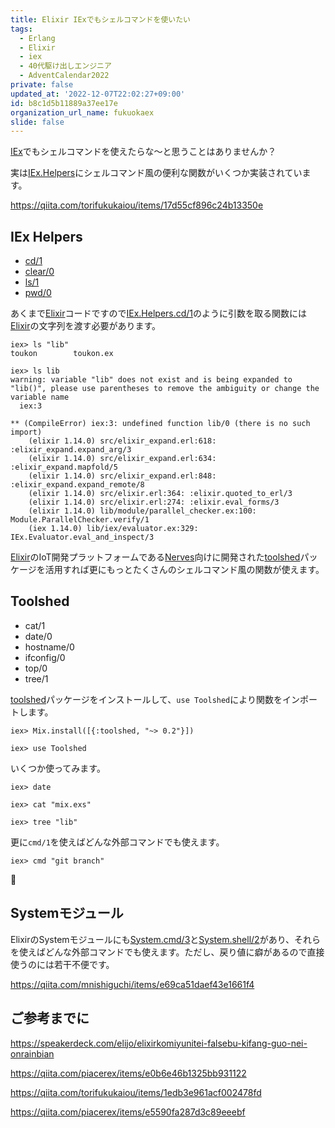 ```yaml
---
title: Elixir IExでもシェルコマンドを使いたい
tags:
  - Erlang
  - Elixir
  - iex
  - 40代駆け出しエンジニア
  - AdventCalendar2022
private: false
updated_at: '2022-12-07T22:02:27+09:00'
id: b8c1d5b11889a37ee17e
organization_url_name: fukuokaex
slide: false
---
```

[IEx]でもシェルコマンドを使えたらな〜と思うことはありませんか？

実は[IEx.Helpers]にシェルコマンド風の便利な関数がいくつか実装されています。

https://qiita.com/torifukukaiou/items/17d55cf896c24b13350e

## IEx Helpers

- [cd/1][IEx.Helpers.cd/1]
- [clear/0][IEx.Helpers.clear/0]
- [ls/1][IEx.Helpers.ls/1]
- [pwd/0][IEx.Helpers.pwd/0]

あくまで[Elixir]コードですので[IEx.Helpers.cd/1]のように引数を取る関数には[Elixir]の文字列を渡す必要があります。

```elixir:IEx
iex> ls "lib"
toukon        toukon.ex

iex> ls lib
warning: variable "lib" does not exist and is being expanded to "lib()", please use parentheses to remove the ambiguity or change the variable name
  iex:3

** (CompileError) iex:3: undefined function lib/0 (there is no such import)
    (elixir 1.14.0) src/elixir_expand.erl:618: :elixir_expand.expand_arg/3
    (elixir 1.14.0) src/elixir_expand.erl:634: :elixir_expand.mapfold/5
    (elixir 1.14.0) src/elixir_expand.erl:848: :elixir_expand.expand_remote/8
    (elixir 1.14.0) src/elixir.erl:364: :elixir.quoted_to_erl/3
    (elixir 1.14.0) src/elixir.erl:274: :elixir.eval_forms/3
    (elixir 1.14.0) lib/module/parallel_checker.ex:100: Module.ParallelChecker.verify/1
    (iex 1.14.0) lib/iex/evaluator.ex:329: IEx.Evaluator.eval_and_inspect/3
```

[Elixir]のIoT開発プラットフォームである[Nerves]向けに開発された[toolshed]パッケージを活用すれば更にもっとたくさんのシェルコマンド風の関数が使えます。

## Toolshed

- cat/1 
- date/0 
- hostname/0 
- ifconfig/0 
- top/0
- tree/1 

[toolshed]パッケージをインストールして、`use Toolshed`により関数をインポートします。

```elixir:IEx
iex> Mix.install([{:toolshed, "~> 0.2"}])

iex> use Toolshed
```

いくつか使ってみます。

```elixir:IEx
iex> date

iex> cat "mix.exs"

iex> tree "lib"
```

更に`cmd/1`を使えばどんな外部コマンドでも使えます。

```elixir:IEx
iex> cmd "git branch"
```

:tada:

## Systemモジュール

ElixirのSystemモジュールにも[System.cmd/3]と[System.shell/2]があり、それらを使えばどんな外部コマンドでも使えます。ただし、戻り値に癖があるので直接使うのには若干不便です。

https://qiita.com/mnishiguchi/items/e69ca51daef43e1661f4

## ご参考までに

https://speakerdeck.com/elijo/elixirkomiyunitei-falsebu-kifang-guo-nei-onrainbian

https://qiita.com/piacerex/items/e0b6e46b1325bb931122

https://qiita.com/torifukukaiou/items/1edb3e961acf002478fd

https://qiita.com/piacerex/items/e5590fa287d3c89eeebf

[Dashbit]: https://dashbit.co/
[Elixir]: https://elixir-lang.org/
[Erlang]: https://www.erlang.org/
[Phoenix]: https://www.phoenixframework.org/
[Nerves]: https://hexdocs.pm/nerves
[Livebook]: https://livebook.dev/
[IEx]: https://elixirschool.com/ja/lessons/basics/basics/#%E5%AF%BE%E8%A9%B1%E3%83%A2%E3%83%BC%E3%83%89
[Node | hexdocs]: https://hexdocs.pm/elixir/Node.html
[otp_distribution | elixirschool]: https://elixirschool.com/ja/lessons/advanced/otp_distribution
[Node.ping/1]: https://hexdocs.pm/elixir/Node.html#ping/1
[Node.connect/1]: https://hexdocs.pm/elixir/Node.html#connect/1
[Node.spawn/2]: https://hexdocs.pm/elixir/Node.html#spawn/2
[Node.list/0]: https://hexdocs.pm/elixir/Node.html#list/0
[Node.set_cookie/2]: https://hexdocs.pm/elixir/Node.html#set_cookie/2
[Node.get_cookie/0]: https://hexdocs.pm/elixir/Node.html#get_cookie/0
[epmd]: https://www.erlang.org/doc/man/epmd.html
[rpc]: https://www.erlang.org/doc/man/rpc.html
[erpc]: https://www.erlang.org/doc/man/erpc.html
[phoenix_live_dashboard]: https://github.com/phoenixframework/phoenix_live_dashboard
[phoenix_pubsub]: https://github.com/phoenixframework/phoenix_pubsub
[遠隔手続き呼出し]: https://ja.wikipedia.org/wiki/%E9%81%A0%E9%9A%94%E6%89%8B%E7%B6%9A%E3%81%8D%E5%91%BC%E5%87%BA%E3%81%97
[BEAM (Erlang virtual machine)]: https://en.wikipedia.org/wiki/BEAM_(Erlang_virtual_machine)
[:rpc.call/4]: https://www.erlang.org/doc/man/rpc.html#call-4
[IEx.Helpers.open/1]: https://hexdocs.pm/iex/IEx.Helpers.html#open/1
[Enum.reduce/3]: https://hexdocs.pm/elixir/Enum.html#reduce/3
[IEx.Helpers.h/1]: https://hexdocs.pm/iex/IEx.Helpers.html#h/1
[VS Code]: https://code.visualstudio.com/
[環境変数]: https://ja.wikipedia.org/wiki/%E7%92%B0%E5%A2%83%E5%A4%89%E6%95%B0
[Kernel]: https://hexdocs.pm/elixir/Kernel.html
[IEx.Helpers]: https://hexdocs.pm/iex/IEx.Helpers.html
[IEx.Helpers.cd/1]: https://hexdocs.pm/iex/IEx.Helpers.html#cd/1
[IEx.Helpers.ls/1]: https://hexdocs.pm/iex/IEx.Helpers.html#ls/1
[IEx.Helpers.pwd/0]: https://hexdocs.pm/iex/IEx.Helpers.html#pwd/0
[IEx.Helpers.clear/0]: https://hexdocs.pm/iex/IEx.Helpers.html#clear/0
[toolshed]: https://github.com/elixir-toolshed/toolshed
[System.cmd/3]: https://hexdocs.pm/elixir/System.html#cmd/3
[System.shell/2]: https://hexdocs.pm/elixir/System.html#shell/2
